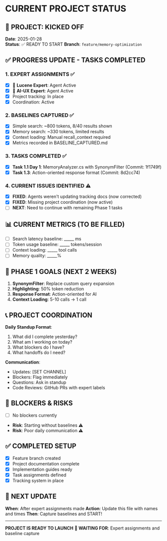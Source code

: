 # CURRENT PROJECT STATUS

## 🚀 PROJECT: KICKED OFF
**Date**: 2025-01-28  
**Status**: ✅ READY TO START
**Branch**: `feature/memory-optimization`

## ✅ PROGRESS UPDATE - TASKS COMPLETED

### 1. EXPERT ASSIGNMENTS ✅
- [x] 🔧 **Lucene Expert**: Agent Active
- [x] 🤖 **AI-UX Expert**: Agent Active
- [x] Project tracking: In place
- [x] Coordination: Active

### 2. BASELINES CAPTURED ✅
- [x] Simple search: ~800 tokens, 8/40 results shown
- [x] Memory search: ~330 tokens, limited results
- [x] Context loading: Manual recall_context required
- [x] Metrics recorded in BASELINE_CAPTURED.md

### 3. TASKS COMPLETED ✅
- [x] **Task 1.1 Day 1**: MemoryAnalyzer.cs with SynonymFilter (Commit: 1f1749f)
- [x] **Task 1.3**: Action-oriented response format (Commit: 8d2cc74)

### 4. CURRENT ISSUES IDENTIFIED ⚠️
- [x] **FIXED**: Agents weren't updating tracking docs (now corrected)
- [x] **FIXED**: Missing project coordination (now active)
- [ ] **NEXT**: Need to continue with remaining Phase 1 tasks

## 📊 CURRENT METRICS (TO BE FILLED)
- [ ] Search latency baseline: _____ ms
- [ ] Token usage baseline: _____ tokens/session  
- [ ] Context loading: _____ tool calls
- [ ] Memory quality: _____%

## 🎯 PHASE 1 GOALS (NEXT 2 WEEKS)
1. **SynonymFilter**: Replace custom query expansion
2. **Highlighting**: 50% token reduction  
3. **Response Format**: Action-oriented for AI
4. **Context Loading**: 5-10 calls → 1 call

## 📞 PROJECT COORDINATION

**Daily Standup Format**:
1. What did I complete yesterday?
2. What am I working on today?  
3. What blockers do I have?
4. What handoffs do I need?

**Communication**:
- Updates: [SET CHANNEL]
- Blockers: Flag immediately
- Questions: Ask in standup
- Code Reviews: GitHub PRs with expert labels

## 🚨 BLOCKERS & RISKS
- [ ] No blockers currently
- **Risk**: Starting without baselines ⚠️
- **Risk**: Poor daily communication ⚠️

## ✅ COMPLETED SETUP
- [x] Feature branch created
- [x] Project documentation complete
- [x] Implementation guides ready  
- [x] Task assignments defined
- [x] Tracking system in place

## 🔄 NEXT UPDATE
**When**: After expert assignments made
**Action**: Update this file with names and times
**Then**: Capture baselines and START!

---
**PROJECT IS READY TO LAUNCH** 🚀
**WAITING FOR**: Expert assignments and baseline capture